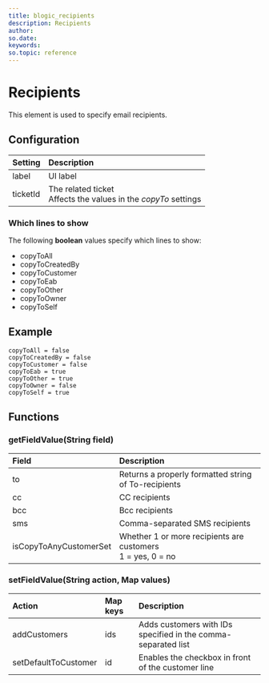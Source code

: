 ```yaml
---
title: blogic_recipients
description: Recipients
author:
so.date:
keywords:
so.topic: reference
---
```


# Recipients

This element is used to specify email recipients.

## Configuration

| Setting  | Description                                                        |
|:---------|:-------------------------------------------------------------------|
| label    | UI label                                                           |
| ticketId | The related ticket<br/>Affects the values in the *copyTo* settings |

### Which lines to show

The following **boolean** values specify which lines to show:

* copyToAll
* copyToCreatedBy
* copyToCustomer
* copyToEab
* copyToOther
* copyToOwner
* copyToSelf

## Example

```crmscript
copyToAll = false
copyToCreatedBy = false
copyToCustomer = false
copyToEab = true
copyToOther = true
copyToOwner = false
copyToSelf = true
```

## Functions

### getFieldValue(String field)

| Field                  | Description                                                     |
|:-----------------------|:----------------------------------------------------------------|
| to                     | Returns a properly formatted string of To-recipients            |
| cc                     | CC recipients                                                   |
| bcc                    | Bcc recipients                                                  |
| sms                    | Comma-separated SMS recipients                                  |
| isCopyToAnyCustomerSet | Whether 1 or more recipients are customers<br />1 = yes, 0 = no |

### setFieldValue(String action, Map values)

| Action               |  Map keys | Description                                                   |
|:---------------------|:----------|:--------------------------------------------------------------|
| addCustomers         | ids       | Adds customers with IDs specified in the comma-separated list |
| setDefaultToCustomer | id        | Enables the checkbox in front of the customer line            |
